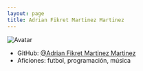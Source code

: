 ```yaml
---
layout: page
title: Adrian Fikret Martinez Martinez
---
```


![Avatar](https://avatars.githubusercontent.com/u/90411258?v=4&size=64)

- GitHub: [@Adrian Fikret Martinez Martinez](https://github.com/amm927)
- Aficiones: futbol, programación, música
